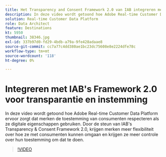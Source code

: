 ```yaml
---
title: Het Transparency and Consent Framework 2.0 van IAB integreren met Adobe Real-time Customer Data Platform
description: In deze video wordt getoond hoe Adobe Real-time Customer Data Platform ervoor zorgt dat merken de toestemming van consumenten respecteren als ze digitale eigenschappen gebruiken. Door de steun van IAB's Transparency & Consent Framework 2.0, krijgen merken meer flexibiliteit over hoe ze met consumenten kunnen omgaan en krijgen ze meer controle over hun toestemming om dat te doen.
solution: Real-time Customer Data Platform
role: Data Architect
feature: Destinations
kt: 5950
thumbnail: 38346.jpg
exl-id: 337b97d0-fd29-4bdb-a79a-9fe428adaae8
source-git-commit: cc7a77c4dd380ae1bc23dc75608e8e2224dfe78c
workflow-type: tm+mt
source-wordcount: '118'
ht-degree: 0%

---
```


# Integreren met IAB&#39;s Framework 2.0 voor transparantie en instemming

In deze video wordt getoond hoe Adobe Real-time Customer Data Platform ervoor zorgt dat merken de toestemming van consumenten respecteren als ze digitale eigenschappen gebruiken. Door de steun van IAB&#39;s Transparency &amp; Consent Framework 2.0, krijgen merken meer flexibiliteit over hoe ze met consumenten kunnen omgaan en krijgen ze meer controle over hun toestemming om dat te doen.

>[!VIDEO](https://video.tv.adobe.com/v/38346?quality=12&learn=on)
